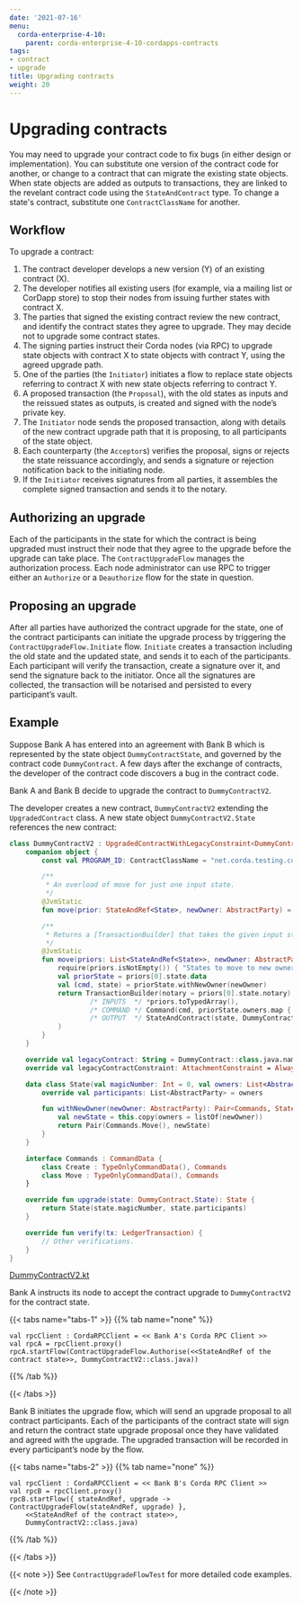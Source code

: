 ```yaml
---
date: '2021-07-16'
menu:
  corda-enterprise-4-10:
    parent: corda-enterprise-4-10-cordapps-contracts
tags:
- contract
- upgrade
title: Upgrading contracts
weight: 20
---
```





# Upgrading contracts

You may need to upgrade your contract code to fix bugs (in either
design or implementation). You can substitute one version of the contract code for another, or
change to a contract that can migrate the existing state objects. When state objects are
added as outputs to transactions, they are linked to the revelant contract code using the
`StateAndContract` type. To change a state's contract, substitute one `ContractClassName` for another.


## Workflow

To upgrade a contract:

1. The contract developer develops a new version (Y) of an existing contract (X).
2. The developer notifies all existing users (for example, via a mailing list or CorDapp store) to stop their nodes from
issuing further states with contract X.
3. The parties that signed the existing contract review the new contract, and identify the contract states they
agree to upgrade. They may decide not to upgrade some contract states.
4. The signing parties instruct their Corda nodes (via RPC) to upgrade state objects with contract X to state
objects with contract Y, using the agreed upgrade path.
5. One of the parties (the `Initiator`) initiates a flow to replace state objects referring to contract X with new
state objects referring to contract Y.
6. A proposed transaction (the `Proposal`), with the old states as inputs and the reissued states as outputs, is
created and signed with the node’s private key.
7. The `Initiator` node sends the proposed transaction, along with details of the new contract upgrade path that it
is proposing, to all participants of the state object.
8. Each counterparty (the `Acceptor`s) verifies the proposal, signs or rejects the state reissuance accordingly, and
sends a signature or rejection notification back to the initiating node.
9. If the `Initiator` receives signatures from all parties, it assembles the complete signed transaction and sends
it to the notary.


## Authorizing an upgrade

Each of the participants in the state for which the contract is being upgraded must instruct their node that
they agree to the upgrade before the upgrade can take place. The `ContractUpgradeFlow` manages the
authorization process. Each node administrator can use RPC to trigger either an `Authorize` or a `Deauthorize` flow
for the state in question.


## Proposing an upgrade

After all parties have authorized the contract upgrade for the state, one of the contract participants can initiate the
upgrade process by triggering the `ContractUpgradeFlow.Initiate` flow. `Initiate` creates a transaction including
the old state and the updated state, and sends it to each of the participants. Each participant will verify the
transaction, create a signature over it, and send the signature back to the initiator. Once all the signatures are
collected, the transaction will be notarised and persisted to every participant’s vault.


## Example

Suppose Bank A has entered into an agreement with Bank B which is represented by the state object
`DummyContractState`, and governed by the contract code `DummyContract`. A few days after the exchange of contracts,
the developer of the contract code discovers a bug in the contract code.

Bank A and Bank B decide to upgrade the contract to `DummyContractV2`.


The developer creates a new contract, `DummyContractV2` extending the `UpgradedContract` class. A new state
object `DummyContractV2.State` references the new contract:

```kotlin
class DummyContractV2 : UpgradedContractWithLegacyConstraint<DummyContract.State, DummyContractV2.State> {
    companion object {
        const val PROGRAM_ID: ContractClassName = "net.corda.testing.contracts.DummyContractV2"

        /**
         * An overload of move for just one input state.
         */
        @JvmStatic
        fun move(prior: StateAndRef<State>, newOwner: AbstractParty) = move(listOf(prior), newOwner)

        /**
         * Returns a [TransactionBuilder] that takes the given input states and transfers them to the newOwner.
         */
        @JvmStatic
        fun move(priors: List<StateAndRef<State>>, newOwner: AbstractParty): TransactionBuilder {
            require(priors.isNotEmpty()) { "States to move to new owner must not be empty" }
            val priorState = priors[0].state.data
            val (cmd, state) = priorState.withNewOwner(newOwner)
            return TransactionBuilder(notary = priors[0].state.notary).withItems(
                    /* INPUTS  */ *priors.toTypedArray(),
                    /* COMMAND */ Command(cmd, priorState.owners.map { it.owningKey }),
                    /* OUTPUT  */ StateAndContract(state, DummyContractV2.PROGRAM_ID)
            )
        }
    }

    override val legacyContract: String = DummyContract::class.java.name
    override val legacyContractConstraint: AttachmentConstraint = AlwaysAcceptAttachmentConstraint

    data class State(val magicNumber: Int = 0, val owners: List<AbstractParty>) : ContractState {
        override val participants: List<AbstractParty> = owners

        fun withNewOwner(newOwner: AbstractParty): Pair<Commands, State> {
            val newState = this.copy(owners = listOf(newOwner))
            return Pair(Commands.Move(), newState)
        }
    }

    interface Commands : CommandData {
        class Create : TypeOnlyCommandData(), Commands
        class Move : TypeOnlyCommandData(), Commands
    }

    override fun upgrade(state: DummyContract.State): State {
        return State(state.magicNumber, state.participants)
    }

    override fun verify(tx: LedgerTransaction) {
        // Other verifications.
    }
}

```

[DummyContractV2.kt](https://github.com/corda/corda/blob/release/os/4.4/testing/test-utils/src/main/kotlin/net/corda/testing/contracts/DummyContractV2.kt)


Bank A instructs its node to accept the contract upgrade to `DummyContractV2` for the contract state.

{{< tabs name="tabs-1" >}}
{{% tab name="none" %}}
```none
val rpcClient : CordaRPCClient = << Bank A's Corda RPC Client >>
val rpcA = rpcClient.proxy()
rpcA.startFlow(ContractUpgradeFlow.Authorise(<<StateAndRef of the contract state>>, DummyContractV2::class.java))
```
{{% /tab %}}

{{< /tabs >}}


Bank B initiates the upgrade flow, which will send an upgrade proposal to all contract participants. Each of the
participants of the contract state will sign and return the contract state upgrade proposal once they have validated
and agreed with the upgrade. The upgraded transaction will be recorded in every participant’s node by the flow.

{{< tabs name="tabs-2" >}}
{{% tab name="none" %}}
```none
val rpcClient : CordaRPCClient = << Bank B's Corda RPC Client >>
val rpcB = rpcClient.proxy()
rpcB.startFlow({ stateAndRef, upgrade -> ContractUpgradeFlow(stateAndRef, upgrade) },
    <<StateAndRef of the contract state>>,
    DummyContractV2::class.java)
```
{{% /tab %}}

{{< /tabs >}}

{{< note >}}
See `ContractUpgradeFlowTest` for more detailed code examples.

{{< /note >}}
